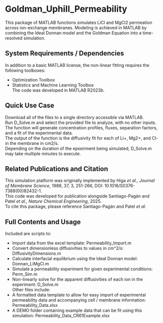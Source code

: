 # Goldman_Uphill_Permeability
This package of MATLAB functions simulates LiCl and MgCl2 permeation across ion-exchange membranes. Modeling is achieved in MATLAB by combining the Ideal Donnan model and the Goldman Equation into a time-resolved simulation. 

## System Requirements / Dependencies
In addition to a basic MATLAB license, the non-linear fitting requires the following toolboxes:  
- Optimization Toolbox  
- Statistics and Machine Learning Toolbox  
The code was developed in MATLAB R2023b.  

## Quick Use Case
Download all of the files to a single directory accessible via MATLAB.  
Run D_Solve.m and select the provided file to analyze, with no other inputs. The function will generate concentration profiles, fluxes, separation factors, and a fit of the experimental data.  
The output of the function is the diffusivity fit for each of Li+, Mg2+, and Cl- in the membrane in cm2/s.  
Depending on the duration of the epxeirment being simulated, D_Solve.m may take multiple minutes to execute.  

## Related Publications and Citation
This simulation platform was originally implemented by Higa *et al., Journal of Membrane Science*, 1988, 37, 3, 251-266, DOI: 10.1016/S0376-7388(00)82432-1.  
This code was developed for publication alongside Santiago-Pagán and Patel *et al., Nature Chemical Engineering*, 2025.  
To cite this package, please reference Santiago-Pagán and Patel *et al.*  

## Full Contents and Usage
Included are scripts to:  
- Import data from the excel template: Permeability_Import.m  
- Convert dimensionless diffusivities to values in cm^2/s: DiffusivityDimensions.m  
- Calculate interfacial equilibrium using the Ideal Donnan model: Donnan_LiMgCl.m  
- Simulate a permeability experiment for given experimental conditions: Perm_Sim.m  
- Non-linearly solve for the apparent diffusivities of each ion in the experiment: D_Solve.m  
Other files include:  
- A formatted data template to allow for easy import of experimental permeability data and accompanying cell / membrane information: Permeability_Data.xlsx  
- A DEMO folder containing example data that can be fit using this simulation: Permeability_Data_CR61Example.xlsx  